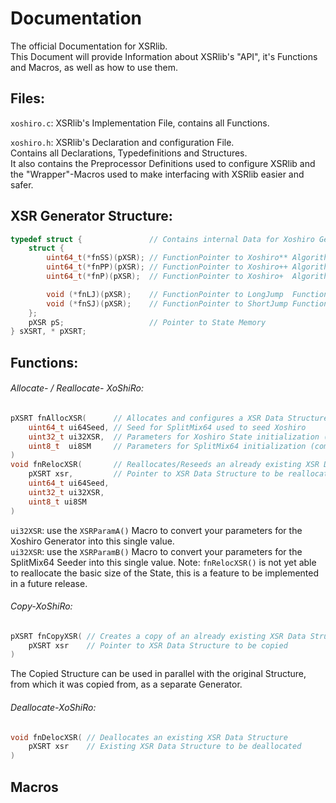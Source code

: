 # Documentation
The official Documentation for XSRlib.\
This Document will provide Information about XSRlib's "API",
it's Functions and Macros, as well as how to use them.

## Files:
`xoshiro.c`: XSRlib's Implementation File, contains all Functions.

`xoshiro.h`: XSRlib's Declaration and configuration File.\
Contains all Declarations, Typedefinitions and Structures.\
It also contains the Preprocessor Definitions used to configure XSRlib
and the "Wrapper"-Macros used to make interfacing with XSRlib easier and safer.

## XSR Generator Structure:
```c
typedef struct {               // Contains internal Data for Xoshiro Generators
    struct {
        uint64_t(*fnSS)(pXSR); // FunctionPointer to Xoshiro** Algorithm
        uint64_t(*fnPP)(pXSR); // FunctionPointer to Xoshiro++ Algorithm
        uint64_t(*fnP)(pXSR);  // FunctionPointer to Xoshiro+  Algorithm

        void (*fnLJ)(pXSR);    // FunctionPointer to LongJump  Function
        void (*fnSJ)(pXSR);    // FunctionPointer to ShortJump Function
    };
    pXSR pS;                   // Pointer to State Memory
} sXSRT, * pXSRT;
```

## Functions:

###### Allocate- / Reallocate- XoShiRo:
```c
pXSRT fnAllocXSR(      // Allocates and configures a XSR Data Structure
    uint64_t ui64Seed, // Seed for SplitMix64 used to seed Xoshiro
    uint32_t ui32XSR,  // Parameters for Xoshiro State initialization (compressed)
    uint8_t  ui8SM     // Parameters for SplitMix64 initialization (compressed)
)
void fnRelocXSR(       // Reallocates/Reseeds an already existing XSR Data Structure
    pXSRT xsr,         // Pointer to XSR Data Structure to be reallocated/reseeded
    uint64_t ui64Seed,
    uint32_t ui32XSR,
    uint8_t ui8SM
)
```
`ui32XSR`: use the `XSRParamA()` Macro to convert your parameters for the Xoshiro Generator into this single value.\
`ui32XSR`: use the `XSRParamB()` Macro to convert your parameters for the SplitMix64 Seeder into this single value.
Note: `fnRelocXSR()` is not yet able to reallocate the basic size of the State,
this is a feature to be implemented in a future release.

###### Copy-XoShiRo:
```c
pXSRT fnCopyXSR( // Creates a copy of an already existing XSR Data Structure
    pXSRT xsr    // Pointer to XSR Data Structure to be copied
)
```
The Copied Structure can be used in parallel with the original Structure,
from which it was copied from, as a separate Generator.

###### Deallocate-XoShiRo:
```c
void fnDelocXSR( // Deallocates an existing XSR Data Structure
    pXSRT xsr    // Existing XSR Data Structure to be deallocated
)
```

## Macros
